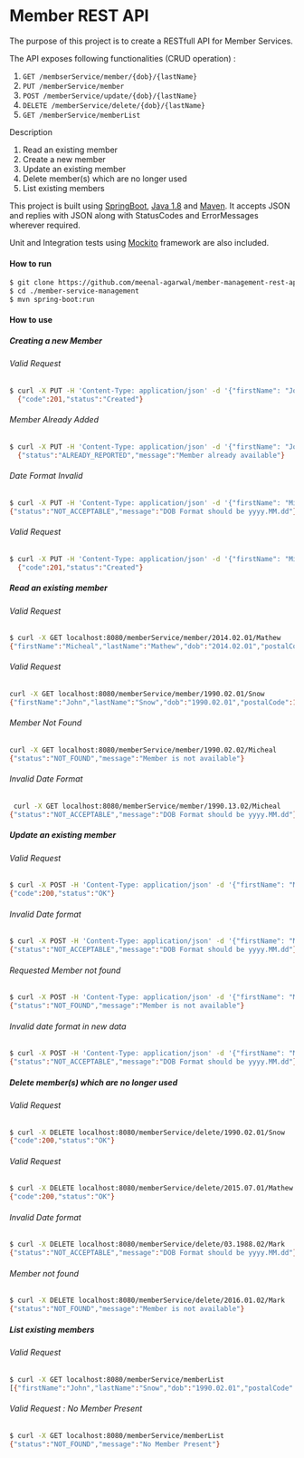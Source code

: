 # Member REST API 


The purpose of this project is to create a RESTfull API for Member Services. 

The API exposes following functionalities (CRUD operation) :
  1. `GET /membserService/member/{dob}/{lastName}`
  2. `PUT /memberService/member`
  3. `POST /memberService/update/{dob}/{lastName}`
  4. `DELETE /memberService/delete/{dob}/{lastName}`
  5. `GET /memberService/memberList`

Description
1. Read an existing member
2. Create a new member
3. Update an existing member
4. Delete member(s) which are no longer used
5. List existing members

This project is built using [SpringBoot](), [Java 1.8]() and [Maven](). It accepts JSON and replies with JSON along with StatusCodes and ErrorMessages wherever required. 

Unit and Integration tests using [Mockito]() framework are also included.

#### How to run

```bash
$ git clone https://github.com/meenal-agarwal/member-management-rest-api.git 
$ cd ./member-service-management
$ mvn spring-boot:run
```

#### How to use

##### Creating a new Member

###### Valid Request
```bash
$ curl -X PUT -H 'Content-Type: application/json' -d '{"firstName": "John", "lastName": "Snow", "dob" : "1990.02.01", "postalCode" : 12345}' 'localhost:8080/memberService/member'
  {"code":201,"status":"Created"}
```
###### Member Already Added
```bash
$ curl -X PUT -H 'Content-Type: application/json' -d '{"firstName": "John", "lastName": "Snow", "dob" : "1990.02.01", "postalCode" : 12345}' 'localhost:8080/memberService/member'
  {"status":"ALREADY_REPORTED","message":"Member already available"}
```
###### Date Format Invalid
```bash
$ curl -X PUT -H 'Content-Type: application/json' -d '{"firstName": "Micheal", "lastName": "Mathew", "dob" : "2014.13.01", "postalCode" : 10045}' 'localhost:8080/memberService/member'
{"status":"NOT_ACCEPTABLE","message":"DOB Format should be yyyy.MM.dd"}
```
###### Valid Request
```bash
$ curl -X PUT -H 'Content-Type: application/json' -d '{"firstName": "Micheal", "lastName": "Mathew", "dob" : "2014.02.01", "postalCode" : 10045}' 'localhost:8080/memberService/member'
  {"code":201,"status":"Created"}
```


##### Read an existing member

###### Valid Request
```bash
$ curl -X GET localhost:8080/memberService/member/2014.02.01/Mathew
{"firstName":"Micheal","lastName":"Mathew","dob":"2014.02.01","postalCode":10045}
```

###### Valid Request
```bash
curl -X GET localhost:8080/memberService/member/1990.02.01/Snow
{"firstName":"John","lastName":"Snow","dob":"1990.02.01","postalCode":12345}
```

###### Member Not Found
```bash
curl -X GET localhost:8080/memberService/member/1990.02.02/Micheal
{"status":"NOT_FOUND","message":"Member is not available"}
```

###### Invalid Date Format
```bash
 curl -X GET localhost:8080/memberService/member/1990.13.02/Micheal
{"status":"NOT_ACCEPTABLE","message":"DOB Format should be yyyy.MM.dd"}
```


##### Update an existing member

###### Valid Request
```bash
$ curl -X POST -H 'Content-Type: application/json' -d '{"firstName": "Mark", "lastName": "Mathew", "dob" : "2015.07.01", "postalCode" : 10046}' 'localhost:8080/memberService/update/2014.02.01/Mathew'
{"code":200,"status":"OK"}
```

###### Invalid Date format
```bash
$ curl -X POST -H 'Content-Type: application/json' -d '{"firstName": "Mark", "lastName": "Mathew", "dob" : "2015.07.01", "postalCode" : 10046}' 'localhost:8080/memberService/update/2014.13.01/Mathew'
{"status":"NOT_ACCEPTABLE","message":"DOB Format should be yyyy.MM.dd"}
```

###### Requested Member not found
```bash
$ curl -X POST -H 'Content-Type: application/json' -d '{"firstName": "Mark", "lastName": "Mathew", "dob" : "2015.07.01", "postalCode" : 10046}' 'localhost:8080/memberService/update/1990.02.01/Bill'
{"status":"NOT_FOUND","message":"Member is not available"}
```

###### Invalid date format in new data
```bash
$ curl -X POST -H 'Content-Type: application/json' -d '{"firstName": "Mark", "lastName": "Mathew", "dob" : "2015.13.01", "postalCode" : 10046}' 'localhost:8080/memberService/update/2014.02.01/Mathew'
{"status":"NOT_ACCEPTABLE","message":"DOB Format should be yyyy.MM.dd"}
```

##### Delete member(s) which are no longer used

###### Valid Request
```bash
$ curl -X DELETE localhost:8080/memberService/delete/1990.02.01/Snow
{"code":200,"status":"OK"}
```

###### Valid Request
```bash
$ curl -X DELETE localhost:8080/memberService/delete/2015.07.01/Mathew
{"code":200,"status":"OK"}
```

###### Invalid Date format
```bash
$ curl -X DELETE localhost:8080/memberService/delete/03.1988.02/Mark
{"status":"NOT_ACCEPTABLE","message":"DOB Format should be yyyy.MM.dd"}
```

###### Member not found
```bash
$ curl -X DELETE localhost:8080/memberService/delete/2016.01.02/Mark
{"status":"NOT_FOUND","message":"Member is not available"}
```


##### List existing members

###### Valid Request
```bash
$ curl -X GET localhost:8080/memberService/memberList
[{"firstName":"John","lastName":"Snow","dob":"1990.02.01","postalCode":12345},{"firstName":"Mark","lastName":"Mathew","dob":"2015.07.01","postalCode":10046}]
```

###### Valid Request : No Member Present
```bash
$ curl -X GET localhost:8080/memberService/memberList
{"status":"NOT_FOUND","message":"No Member Present"}
```
